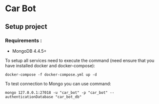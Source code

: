 # Car Bot
## Setup project
### **Requirements :** 
- MongoDB 4.4.5+

To setup all services need to execute the command (need ensure that you have installed docker and docker-compose):
```
docker-compose -f docker-compose.yml up -d
```

To test connection to Mongo you can use command:
```
mongo 127.0.0.1:27018 -u "car_bot" -p "car_bot" --authenticationDatabase "car_bot_db"
```